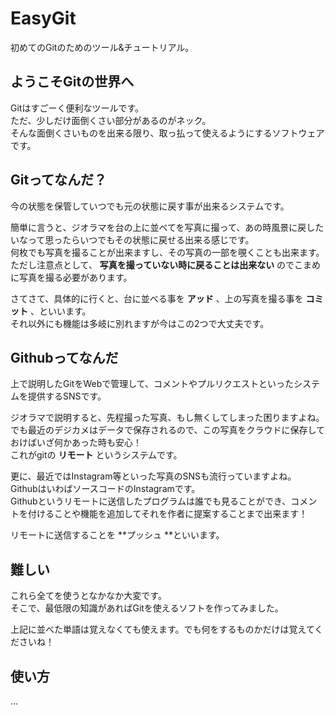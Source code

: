 # EasyGit
初めてのGitのためのツール&チュートリアル。

## ようこそGitの世界へ
Gitはすごーく便利なツールです。   
ただ、少しだけ面倒くさい部分があるのがネック。   
そんな面倒くさいものを出来る限り、取っ払って使えるようにするソフトウェアです。   

## Gitってなんだ？
今の状態を保管していつでも元の状態に戻す事が出来るシステムです。   

簡単に言うと、ジオラマを台の上に並べてを写真に撮って、あの時風景に戻したいなって思ったらいつでもその状態に戻せる出来る感じです。   
何枚でも写真を撮ることが出来ますし、その写真の一部を覗くことも出来ます。   
ただし注意点として、 **写真を撮っていない時に戻ることは出来ない** のでこまめに写真を撮る必要があります。   

さてさて、具体的に行くと、台に並べる事を **アッド** 、上の写真を撮る事を **コミット** 、といいます。   
それ以外にも機能は多岐に別れますが今はこの2つで大丈夫です。   

## Githubってなんだ
上で説明したGitをWebで管理して、コメントやプルリクエストといったシステムを提供するSNSです。   

ジオラマで説明すると、先程撮った写真、もし無くしてしまった困りますよね。   
でも最近のデジカメはデータで保存されるので、この写真をクラウドに保存しておけばいざ何かあった時も安心！   
これがgitの **リモート** というシステムです。   

更に、最近ではInstagram等といった写真のSNSも流行っていますよね。   
GithubはいわばソースコードのInstagramです。   
Githubというリモートに送信したプログラムは誰でも見ることができ、コメントを付けることや機能を追加してそれを作者に提案することまで出来ます！      

リモートに送信することを **プッシュ **といいます。   

## 難しい
これら全てを使うとなかなか大変です。   
そこで、最低限の知識があればGitを使えるソフトを作ってみました。   

上記に並べた単語は覚えなくても使えます。でも何をするものかだけは覚えてくださいね！   

## 使い方
...
